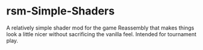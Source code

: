 # rsm-Simple-Shaders
A relatively simple shader mod for the game Reassembly that makes things look a little nicer without sacrificing the vanilla feel. Intended for tournament play.
